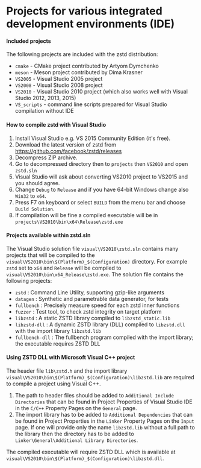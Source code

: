Projects for various integrated development environments (IDE)
==============================================================

#### Included projects

The following projects are included with the zstd distribution:
- `cmake` - CMake project contributed by Artyom Dymchenko
- `meson` - Meson project contributed by Dima Krasner
- `VS2005` - Visual Studio 2005 project
- `VS2008` - Visual Studio 2008 project
- `VS2010` - Visual Studio 2010 project (which also works well with Visual Studio 2012, 2013, 2015)
- `VS_scripts` - command line scripts prepared for Visual Studio compilation without IDE


#### How to compile zstd with Visual Studio

1. Install Visual Studio e.g. VS 2015 Community Edition (it's free).
2. Download the latest version of zstd from https://github.com/facebook/zstd/releases
3. Decompress ZIP archive.
4. Go to decompressed directory then to `projects` then `VS2010` and open `zstd.sln`
5. Visual Studio will ask about converting VS2010 project to VS2015 and you should agree.
6. Change `Debug` to `Release` and if you have 64-bit Windows change also `Win32` to `x64`.
7. Press F7 on keyboard or select `BUILD` from the menu bar and choose `Build Solution`.
8. If compilation will be fine a compiled executable will be in `projects\VS2010\bin\x64\Release\zstd.exe`


#### Projects available within zstd.sln

The Visual Studio solution file `visual\VS2010\zstd.sln` contains many projects that will be compiled to the
`visual\VS2010\bin\$(Platform)_$(Configuration)` directory. For example `zstd` set to `x64` and
`Release` will be compiled to `visual\VS2010\bin\x64_Release\zstd.exe`. The solution file contains the
following projects:

- `zstd` : Command Line Utility, supporting gzip-like arguments
- `datagen` : Synthetic and parametrable data generator, for tests
- `fullbench`  : Precisely measure speed for each zstd inner functions
- `fuzzer` : Test tool, to check zstd integrity on target platform 
- `libzstd` : A static ZSTD library compiled to `libzstd_static.lib`
- `libzstd-dll` : A dynamic ZSTD library (DLL) compiled to `libzstd.dll` with the import library `libzstd.lib`
- `fullbench-dll` : The fullbench program compiled with the import library; the executable requires ZSTD DLL


#### Using ZSTD DLL with Microsoft Visual C++ project

The header file `lib\zstd.h` and the import library
`visual\VS2010\bin\$(Platform)_$(Configuration)\libzstd.lib` are required to compile
a project using Visual C++.

1. The path to header files should be added to `Additional Include Directories` that can
   be found in Project Properties of Visual Studio IDE in the `C/C++` Property Pages on the `General` page.
2. The import library has to be added to `Additional Dependencies` that can
   be found in Project Properties in the `Linker` Property Pages on the `Input` page.
   If one will provide only the name `libzstd.lib` without a full path to the library
   then the directory has to be added to `Linker\General\Additional Library Directories`.

The compiled executable will require ZSTD DLL which is available at
`visual\VS2010\bin\$(Platform)_$(Configuration)\libzstd.dll`. 
